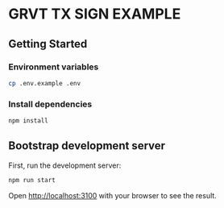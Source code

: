 # GRVT TX SIGN EXAMPLE

## Getting Started

### Environment variables

```bash
cp .env.example .env
```

### Install dependencies

```bash
npm install
```

## Bootstrap development server

First, run the development server:

```bash
npm run start
```

Open [http://localhost:3100](http://localhost:3100) with your browser to see the result.
